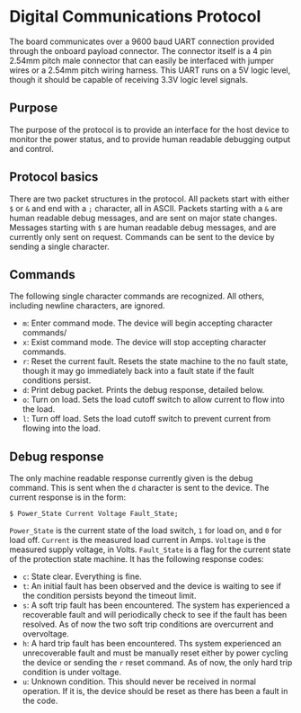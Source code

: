 # Digital Communications Protocol
The board communicates over a 9600 baud UART connection provided through the
onboard payload connector. The connector itself is a 4 pin 2.54mm pitch male
connector that can easily be interfaced with jumper wires or a 2.54mm pitch
wiring harness. This UART runs on a 5V logic level, though it should be capable
of receiving 3.3V logic level signals.

## Purpose
The purpose of the protocol is to provide an interface for the host device to
monitor the power status, and to provide human readable debugging output and
control.
## Protocol basics
There are two packet structures in the protocol. All packets start with either
`$` or `&` and end with a `;` character, all in ASCII. Packets starting with a
`&` are human readable debug messages, and are sent on major state changes.
Messages starting with `$` are human readable debug messages, and are currently
only sent on request. Commands can be sent to the device by sending a single
character.

## Commands
The following single character commands are recognized. All others, including
newline characters, are ignored.
* `m`: Enter command mode. The device will begin accepting
character commands/
* `x`: Exist command mode. The device will stop accepting character commands.
* `r`: Reset the current fault. Resets the state machine to the no fault state, though it may go immediately back into a fault state if the fault conditions persist.
* `d`: Print debug packet. Prints the debug response, detailed below.
* `o`: Turn on load. Sets the load cutoff switch to allow current to flow into the load.
* `l`: Turn off load. Sets the load cutoff switch to prevent current from flowing into the load.

## Debug response
The only machine readable response currently given is the debug command. This is
sent when the `d` character is sent to the device. The current response is in
the form:

  `$ Power_State Current Voltage Fault_State;`

`Power_State` is the current state of the load switch, `1` for load on,
and `0` for load off. `Current` is the measured load current in Amps. `Voltage`
is the measured supply voltage, in Volts. `Fault_State` is a flag for the current
state of the protection state machine. It has the following response codes:
* `c`: State clear. Everything is fine.
* `t`: An initial fault has been observed and the device is waiting to see if
the condition persists beyond the timeout limit.
* `s`: A soft trip fault has been encountered. The system has experienced a
recoverable fault and will periodically check to see if the fault has been
resolved. As of now the two soft trip conditions are overcurrent and overvoltage.
* `h`: A hard trip fault has been encountered. Ths system experienced an
unrecoverable fault and must be manually reset either by power cycling the
device or sending the `r` reset command. As of now, the only hard trip condition
is under voltage.
* `u`: Unknown condition. This should never be received in normal operation. If
it is, the device should be reset as there has been a fault in the code.
